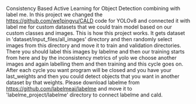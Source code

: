 Consistency Based Active Learning for Object Detection combining with label me. 
In this project we changed the https://github.com/we1pingyu/CALD code for YOLOv8 and connected it with label me for custom datasets that we could train model based on our custom classes and images.
This is how this project works. It gets dataset in 'dataset/input_files/all_images' directory and then randomly select images from this directory and move it to train and validation directories. 
There you should label this images by labelme and then our training starts from here and by the inconsistency metrics of yolo we choose another images and again labelling them and then training and this cycle goes on.
After each cycle you want program will be closed and you have your last_weights and then you could detect objects that you want in another dataset by that weights.
Please download labelme from https://github.com/labelmeai/labelme and move it to 'labelme_project/labelme' directory to connect labelme and cald.
